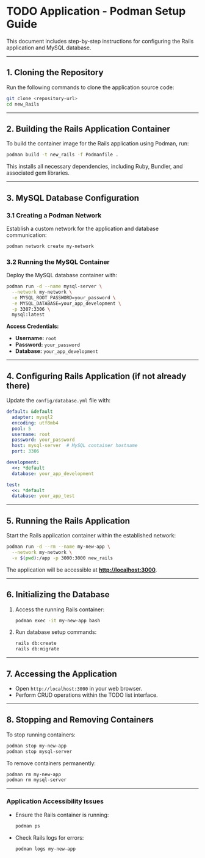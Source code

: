 # TODO Application - Podman Setup Guide

This document includes step-by-step instructions for configuring the Rails application and MySQL database.

---

## 1. Cloning the Repository

Run the following commands to clone the application source code:

```bash
git clone <repository-url>
cd new_Rails
```

---

## 2. Building the Rails Application Container

To build the container image for the Rails application using Podman, run:

```bash
podman build -t new_rails -f Podmanfile .
```

This installs all necessary dependencies, including Ruby, Bundler, and associated gem libraries.

---

## 3. MySQL Database Configuration

### 3.1 Creating a Podman Network

Establish a custom network for the application and database communication:

```bash
podman network create my-network
```

### 3.2 Running the MySQL Container

Deploy the MySQL database container with:

```bash
podman run -d --name mysql-server \
  --network my-network \
  -e MYSQL_ROOT_PASSWORD=your_password \
  -e MYSQL_DATABASE=your_app_development \
  -p 3307:3306 \
  mysql:latest
```

**Access Credentials:**

- **Username:** `root`
- **Password:** `your_password`
- **Database:** `your_app_development`

---

## 4. Configuring Rails Application (if not already there)

Update the `config/database.yml` file with:

```yaml
default: &default
  adapter: mysql2
  encoding: utf8mb4
  pool: 5
  username: root
  password: your_password
  host: mysql-server  # MySQL container hostname
  port: 3306

development:
  <<: *default
  database: your_app_development

test:
  <<: *default
  database: your_app_test
```

---

## 5. Running the Rails Application

Start the Rails application container within the established network:

```bash
podman run -d --rm --name my-new-app \
  --network my-network \
  -v $(pwd):/app -p 3000:3000 new_rails
```

The application will be accessible at **[http://localhost:3000](http://localhost:3000)**.

---

## 6. Initializing the Database

1. Access the running Rails container:

   ```bash
   podman exec -it my-new-app bash
   ```

2. Run database setup commands:

   ```bash
   rails db:create
   rails db:migrate
   ```

---

## 7. Accessing the Application

- Open `http://localhost:3000` in your web browser.
- Perform CRUD operations within the TODO list interface.

---

## 8. Stopping and Removing Containers

To stop running containers:

```bash
podman stop my-new-app
podman stop mysql-server
```

To remove containers permanently:

```bash
podman rm my-new-app
podman rm mysql-server
```

---

### Application Accessibility Issues

- Ensure the Rails container is running:
  ```bash
  podman ps
  ```
- Check Rails logs for errors:
  ```bash
  podman logs my-new-app
  ```
